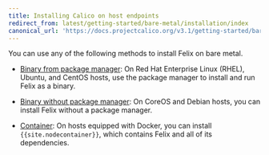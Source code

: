 ```yaml
---
title: Installing Calico on host endpoints
redirect_from: latest/getting-started/bare-metal/installation/index
canonical_url: 'https://docs.projectcalico.org/v3.1/getting-started/bare-metal/installation/'
---
```


You can use any of the following methods to install Felix on bare metal.

- [Binary from package manager](binary-mgr): On Red Hat Enterprise Linux (RHEL), Ubuntu, 
  and CentOS hosts, use the package manager to install and run Felix as a binary.
  
- [Binary without package manager](binary): On CoreOS and Debian hosts, you can
  install Felix without a package manager.
  
- [Container](container): On hosts equipped with Docker, you can install `{{site.nodecontainer}}`,
  which contains Felix and all of its dependencies.


